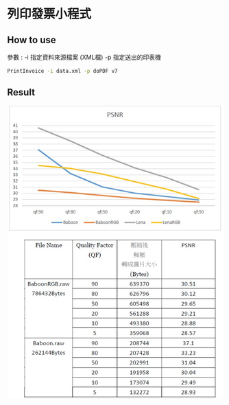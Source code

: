 # 列印發票小程式 




## How to use

參數 :
-i 指定資料來源檔案 (XML檔)
-p 指定送出的印表機
``` bash
PrintInvoice -i data.xml -p doPDF v7
```




## Result

![](https://github.com/HouHou0925/JPEG/blob/main/img/result.jpg)
